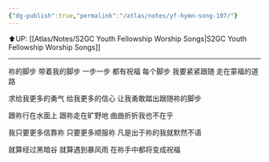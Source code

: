 ```yaml
---
{"dg-publish":true,"permalink":"/atlas/notes/yf-hymn-song-107/"}
---
```


⬆️UP: [[Atlas/Notes/S2GC Youth Fellowship Worship Songs\|S2GC Youth Fellowship Worship Songs]]

---

祢的脚步 带着我的脚步
一步一步 都有祝福
每个脚步 我要紧紧跟随
走在蒙福的道路

求给我更多的勇气
给我更多的信心
让我勇敢踏出跟随祢的脚步

跟祢行在水面上
跟祢走在旷野地
曲曲折折我也不在乎

我只要更多信靠祢
只要更多顺服祢
凡是出于祢的我就默然不语

就算经过黑暗谷
就算遇到暴风雨
在祢手中都将变成祝福